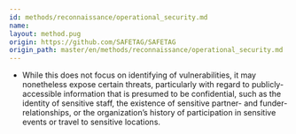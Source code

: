 ```yaml
---
id: methods/reconnaissance/operational_security.md
name: 
layout: method.pug
origin: https://github.com/SAFETAG/SAFETAG
origin_path: master/en/methods/reconnaissance/operational_security.md
---
```


 * While this does not focus on identifying of vulnerabilities, it may nonetheless expose certain threats, particularly with regard to publicly-accessible information that is presumed to be confidential, such as the identity of sensitive staff, the existence of sensitive partner- and funder-relationships, or the organization’s history of participation in sensitive events or travel to sensitive locations.


